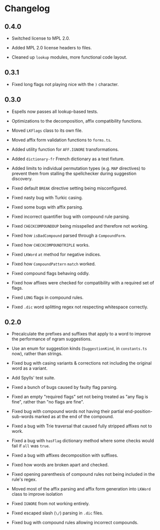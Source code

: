 # Changelog

## 0.4.0

- Switched license to MPL 2.0.

- Added MPL 2.0 license headers to files.

- Cleaned up `lookup` modules, more functional code layout.

## 0.3.1

- Fixed long flags not playing nice with the `)` character.

## 0.3.0

- Espells now passes all lookup-based tests.

- Optimizations to the decomposition, affix compatibility functions.

- Moved `LKFlags` class to its own file.

- Moved affix form validation functions to `forms.ts`.

- Added utility function for `AFF.IGNORE` transformations.

- Added `dictionary-fr` French dictionary as a test fixture.

- Added limits to individual permutation types (e.g. `MAP` directives) to prevent them from stalling the spellchecker during suggestion discovery.

- Fixed default `BREAK` directive setting being misconfigured.

- Fixed nasty bug with Turkic casing.

- Fixed some bugs with affix parsing.

- Fixed incorrect quantifier bug with compound rule parsing.

- Fixed `CHECKCOMPOUNDDUP` being misspelled and therefore not working.

- Fixed how `isBadCompound` parsed through a `CompoundForm`.

- Fixed how `CHECKCOMPOUNDTRIPLE` works.

- Fixed `LKWord` `at` method for negative indices.

- Fixed how `CompoundPattern` `match` worked.

- Fixed compound flags behaving oddly.

- Fixed how affixes were checked for compatibility with a required set of flags.

- Fixed `LONG` flags in compound rules.

- Fixed `.dic` word splitting regex not respecting whitespace correctly.

## 0.2.0

- Precalculate the prefixes and suffixes that apply to a word to improve the performance of ngram suggestions.

- Use an enum for suggestion kinds (`SuggestionKind`, in `constants.ts` now), rather than strings.

- Fixed bug with casing variants & corrections not including the original word as a variant.

- Add Spylls' test suite.

- Fixed a bunch of bugs caused by faulty flag parsing.

- Fixed an empty "required flags" set not being treated as "any flag is fine", rather than "no flags are fine".

- Fixed bug with compound words not having their partial end-position-sub-words marked as at the end of the compound.

- Fixed a bug with Trie traversal that caused fully stripped affixes not to work.

- Fixed a bug with `hasFlag` dictionary method where some checks would fail if `all` was `true`.

- Fixed a bug with affixes decomposition with suffixes.

- Fixed how words are broken apart and checked.

- Fixed opening parenthesis of compound rules not being included in the rule's regex.

- Moved most of the affix parsing and affix form generation into `LKWord` class to improve isolation

- Fixed `IGNORE` from not working entirely.

- Fixed escaped slash (`\/`) parsing in `.dic` files.

- Fixed bug with compound rules allowing incorrect compounds.
